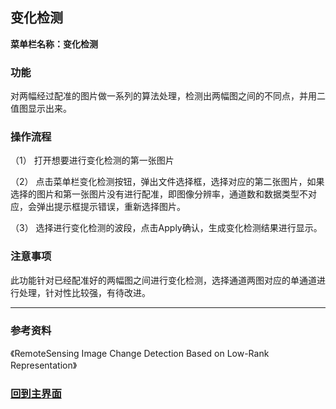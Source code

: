 ## 变化检测

**菜单栏名称：变化检测**

### 功能

对两幅经过配准的图片做一系列的算法处理，检测出两幅图之间的不同点，并用二值图显示出来。

###  操作流程

（1）  打开想要进行变化检测的第一张图片

（2）  点击菜单栏变化检测按钮，弹出文件选择框，选择对应的第二张图片，如果选择的图片和第一张图片没有进行配准，即图像分辨率，通道数和数据类型不对应，会弹出提示框提示错误，重新选择图片。

（3）  选择进行变化检测的波段，点击Apply确认，生成变化检测结果进行显示。

###  注意事项

此功能针对已经配准好的两幅图之间进行变化检测，选择通道两图对应的单通道进行处理，针对性比较强，有待改进。

--------

###  参考资料

《RemoteSensing Image Change Detection Based on Low-Rank Representation》



### **[回到主界面](https://imlan.cn/simplers/)**